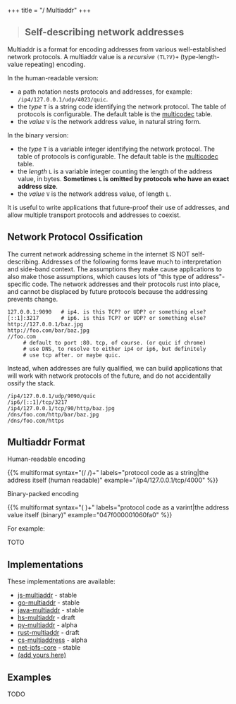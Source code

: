 +++
title = "/ Multiaddr"
+++

> ## Self-describing network addresses

Multiaddr is a format for encoding addresses from various well-established network protocols. A multiaddr value is a _recursive_ `(TL?V)+` (type-length-value repeating) encoding.

In the human-readable version:
- a path notation nests protocols and addresses, for example: `/ip4/127.0.0.1/udp/4023/quic`.
- the _type_ `T` is a string code identifying the network protocol. The table of protocols is configurable. The default table is the [multicodec](./multicodec) table.
- the _value_ `V` is the network address value, in natural string form.

In the binary version:
- the _type_ `T` is a variable integer identifying the network protocol. The table of protocols is configurable. The default table is the [multicodec](./multicodec) table.
- the _length_ `L` is a variable integer counting the length of the address value, in bytes. **Sometimes `L` is omitted by protocols who have an exact address size**.
- the _value_ `V` is the network address value, of length `L`.

It is useful to write applications that future-proof their use of addresses, and allow multiple transport protocols and addresses to coexist.

## Network Protocol Ossification

The current network addressing scheme in the internet IS NOT self-describing. Addresses of the following forms leave much to interpretation and side-band context. The assumptions they make cause applications to also make those assumptions, which causes lots of "this type of address"-specific code. The network addresses and their protocols rust into place, and cannot be displaced by future protocols because the addressing prevents change.

```
127.0.0.1:9090   # ip4. is this TCP? or UDP? or something else?
[::1]:3217       # ip6. is this TCP? or UDP? or something else?
http://127.0.0.1/baz.jpg
http://foo.com/bar/baz.jpg
//foo.com
     # default to port :80. tcp, of course. (or quic if chrome)
     # use DNS, to resolve to either ip4 or ip6, but definitely
     # use tcp after. or maybe quic.
```

Instead, when addresses are fully qualified, we can build applications that will work with network protocols of the future, and do not accidentally ossify the stack.

```
/ip4/127.0.0.1/udp/9090/quic
/ip6/[::1]/tcp/3217
/ip4/127.0.0.1/tcp/90/http/baz.jpg
/dns/foo.com/http/bar/baz.jpg
/dns/foo.com/https
```

## Multiaddr Format

Human-readable encoding

{{% multiformat
  syntax="(/<addr-protocol-str-code> /<addr-value>)+"
  labels="protocol code as a string|the address itself (human readable)"
  example="/ip4/127.0.0.1/tcp/4000"
  %}}

Binary-packed encoding

{{% multiformat
  syntax="(<addr-protocol-code> <addr-value>)+"
  labels="protocol code as a varint|the address value itself (binary)"
  example="047f000001060fa0"
  %}}

For example:

TOTO

## Implementations

These implementations are available:

- [js-multiaddr](https://github.com/multiformats/js-multiaddr) - stable
- [go-multiaddr](https://github.com/multiformats/go-multiaddr) - stable
- [java-multiaddr](https://github.com/multiformats/java-multiaddr) - stable
- [hs-multiaddr](https://github.com/basile-henry/hs-multiaddr) - draft
- [py-multiaddr](https://github.com/sbuss/py-multiaddr) - alpha
- [rust-multiaddr](https://github.com/multiformats/rust-multiaddr) - draft
- [cs-multiaddress](https://github.com/tabrath/cs-multiaddress) - alpha
- [net-ipfs-core](https://github.com/richardschneider/net-ipfs-core) - stable
- [(add yours here)](https://github.com/multiformats/website/blob/master/content/multiaddr.md)

## Examples

TODO
